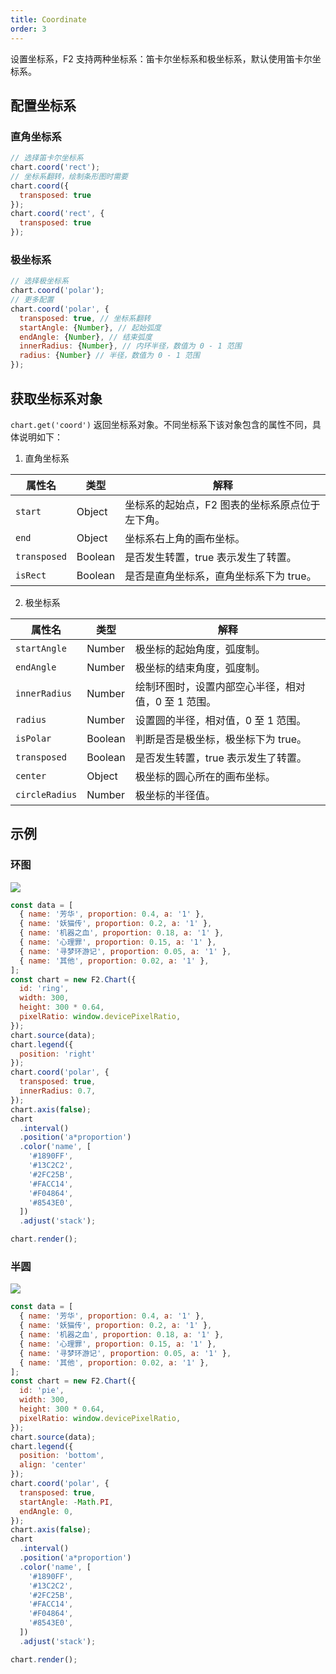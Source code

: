 ```yaml
---
title: Coordinate
order: 3
---
```


设置坐标系，F2 支持两种坐标系：笛卡尔坐标系和极坐标系，默认使用笛卡尔坐标系。

## 配置坐标系

### 直角坐标系

```javascript
// 选择笛卡尔坐标系
chart.coord('rect');
// 坐标系翻转，绘制条形图时需要
chart.coord({
  transposed: true
});
chart.coord('rect', {
  transposed: true
});
```

### 极坐标系

```javascript
// 选择极坐标系
chart.coord('polar');
// 更多配置
chart.coord('polar', {
  transposed: true, // 坐标系翻转
  startAngle: {Number}, // 起始弧度
  endAngle: {Number}, // 结束弧度
  innerRadius: {Number}, // 内环半径，数值为 0 - 1 范围
  radius: {Number} // 半径，数值为 0 - 1 范围
});
```

## 获取坐标系对象

`chart.get('coord')` 返回坐标系对象。不同坐标系下该对象包含的属性不同，具体说明如下：

1. 直角坐标系

| **属性名** | **类型** | **解释** |
| --- | --- | --- |
| `start` | Object | 坐标系的起始点，F2 图表的坐标系原点位于左下角。 |
| `end` | Object | 坐标系右上角的画布坐标。 |
| `transposed` | Boolean | 是否发生转置，true 表示发生了转置。 |
| `isRect` | Boolean | 是否是直角坐标系，直角坐标系下为 true。 |

2. 极坐标系

| **属性名** | **类型** | **解释** |
| --- | --- | --- |
| `startAngle` | Number | 极坐标的起始角度，弧度制。 |
| `endAngle` | Number | 极坐标的结束角度，弧度制。 |
| `innerRadius` | Number | 绘制环图时，设置内部空心半径，相对值，0 至 1 范围。 |
| `radius` | Number | 设置圆的半径，相对值，0 至 1 范围。 |
| `isPolar` | Boolean | 判断是否是极坐标，极坐标下为 true。 |
| `transposed` | Boolean | 是否发生转置，true 表示发生了转置。 |
| `center` | Object | 极坐标的圆心所在的画布坐标。 |
| `circleRadius` | Number | 极坐标的半径值。 |

## 示例
### 环图
![](https://cdn.nlark.com/yuque/0/2018/png/98090/1539849253295-2f3417f0-d27a-449e-9b22-3035316aceb6.png#width=300)


```javascript
const data = [
  { name: '芳华', proportion: 0.4, a: '1' },
  { name: '妖猫传', proportion: 0.2, a: '1' },
  { name: '机器之血', proportion: 0.18, a: '1' },
  { name: '心理罪', proportion: 0.15, a: '1' },
  { name: '寻梦环游记', proportion: 0.05, a: '1' },
  { name: '其他', proportion: 0.02, a: '1' },
];
const chart = new F2.Chart({
  id: 'ring',
  width: 300,
  height: 300 * 0.64,
  pixelRatio: window.devicePixelRatio,
});
chart.source(data);
chart.legend({
  position: 'right'
});
chart.coord('polar', {
  transposed: true,
  innerRadius: 0.7,
});
chart.axis(false);
chart
  .interval()
  .position('a*proportion')
  .color('name', [
    '#1890FF',
    '#13C2C2',
    '#2FC25B',
    '#FACC14',
    '#F04864',
    '#8543E0',
  ])
  .adjust('stack');

chart.render();
```

### 半圆

![](https://cdn.nlark.com/yuque/0/2018/png/98090/1539849276002-919259ae-16f4-4c7e-86df-76ccf70805da.png#width=300)

```javascript
const data = [
  { name: '芳华', proportion: 0.4, a: '1' },
  { name: '妖猫传', proportion: 0.2, a: '1' },
  { name: '机器之血', proportion: 0.18, a: '1' },
  { name: '心理罪', proportion: 0.15, a: '1' },
  { name: '寻梦环游记', proportion: 0.05, a: '1' },
  { name: '其他', proportion: 0.02, a: '1' },
];
const chart = new F2.Chart({
  id: 'pie',
  width: 300,
  height: 300 * 0.64,
  pixelRatio: window.devicePixelRatio,
});
chart.source(data);
chart.legend({
  position: 'bottom',
  align: 'center'
});
chart.coord('polar', {
  transposed: true,
  startAngle: -Math.PI,
  endAngle: 0,
});
chart.axis(false);
chart
  .interval()
  .position('a*proportion')
  .color('name', [
    '#1890FF',
    '#13C2C2',
    '#2FC25B',
    '#FACC14',
    '#F04864',
    '#8543E0',
  ])
  .adjust('stack');

chart.render();
```


